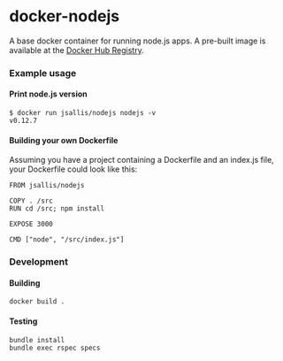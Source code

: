 # docker-nodejs

A base docker container for running node.js apps. A pre-built image is available at the [Docker Hub Registry](https://registry.hub.docker.com/u/jsallis/nodejs/).

### Example usage

#### Print node.js version

```
$ docker run jsallis/nodejs nodejs -v
v0.12.7
```

#### Building your own Dockerfile

Assuming you have a project containing a Dockerfile and an index.js file, your Dockerfile could look like this:

```
FROM jsallis/nodejs

COPY . /src
RUN cd /src; npm install

EXPOSE 3000

CMD ["node", "/src/index.js"]
```

### Development

#### Building

```
docker build .
```

#### Testing

```
bundle install
bundle exec rspec specs
```
